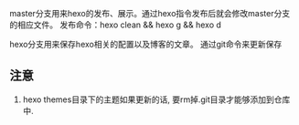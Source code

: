 master分支用来hexo的发布、展示。通过hexo指令发布后就会修改master分支的相应文件。
发布命令：hexo clean && hexo g && hexo d

hexo分支用来保存hexo相关的配置以及博客的文章。
通过git命令来更新保存


## 注意
1. hexo themes目录下的主题如果更新的话, 要rm掉.git目录才能够添加到仓库中.

